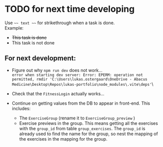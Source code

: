 # TODO for next time developing

Use `~~ text ~~` for strikethrough when a task is done. \
Example:

- ~~This task is done~~
- This task is not done

## For next development:

- Figure out why `npm run dev` does not work...\
   `error when starting dev server:
Error: EPERM: operation not permitted, rmdir 'C:\Users\lukas.ostergaard\OneDrive - Abacus Medicine\Desktop\Repos\lukas-portfolio\node_modules\.vite\deps'`\

- Check that the `FitnessLogin` actually works...

- Continue on getting values from the DB to appear in front-end. This includes:
  - The `ExerciseGroup` (rename it to `ExerciseGroup_preview` )
  - Exercise previews in the group. This means getting all the exercises with the `group_id` from table `group_exercises`. The `group_id` is already used to find the name for the group, so nest the mapping of the exercises in the mapping for the group.
